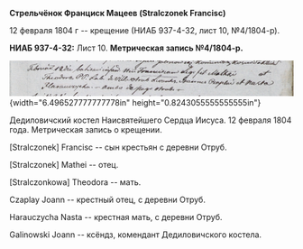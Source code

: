 **Стрельчёнок Франциск Мацеев (Stralczonek Francisc)**

12 февраля 1804 г -- крещение (НИАБ 937-4-32, лист 10, №4/1804-р).

**НИАБ 937-4-32:** Лист 10. **Метрическая запись №4/1804-р.**

![](./media/a3475b4f61ecffa1f449c11accb48ab14a38cc42.png){width="6.496527777777778in"
height="0.8243055555555555in"}

Дедиловичский костел Наисвятейшего Сердца Иисуса. 12 февраля 1804 года.
Метрическая запись о крещении.

\[Stralczonek\] Francisc -- сын крестьян с деревни Отруб.

\[Stralczonek\] Mathei -- отец.

\[Stralczonkowa\] Theodora -- мать.

Czaplay Joann -- крестный отец, с деревни Отруб.

Harauczycha Nasta -- крестная мать, с деревни Отруб.

Galinowski Joann -- ксёндз, комендант Дедиловичского костела.
